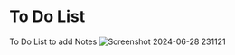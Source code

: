 # To Do List 

To Do List to add Notes 
![Screenshot 2024-06-28 231121](https://github.com/onnie12/ToDoList/assets/152686116/658eceb5-8aeb-4813-904d-32719d9753ae)
